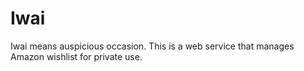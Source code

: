 # Iwai

Iwai means auspicious occasion.
This is a web service that manages Amazon wishlist for private use.


